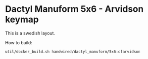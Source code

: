 # Dactyl Manuform 5x6 - Arvidson keymap

This is a swedish layout.

How to build:

```sh
util/docker_build.sh handwired/dactyl_manuform/5x6:cfarvidson
```

